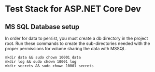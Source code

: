 # Test Stack for ASP.NET Core Dev

## MS SQL Database setup
In order for data to persist, you must create a db directory in the project root. Run these commands to create the sub-directories needed with the proper permissions for volume sharing the data with MSSQL.
```
mkdir data && sudo chown 10001 data
mkdir log && sudo chown 10001 log
mkdir secrets && sudo chown 10001 secrets
```
